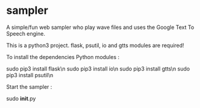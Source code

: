 # sampler

A simple/fun web sampler who play wave files and uses the Google Text To Speech engine.

This is a python3 project. flask, psutil, io and gtts modules are required!

To install the dependencies Python modules :

sudo pip3 install flask\n
sudo pip3 install io\n
sudo pip3 install gtts\n
sudo pip3 install psutil\n

Start the sampler :

sudo __init__.py
